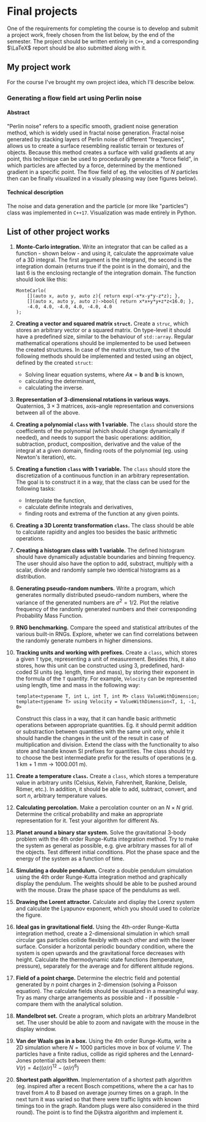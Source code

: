 # Final projects

One of the requirements for completing the course is to develop and submit a project work, freely chosen from the list below, by the end of the semester. The project should be written entirely in `C++`, and a corresponding $\LaTeX$ report should be also submitted along with it.

## My project work
For the course I've brought my own project idea, which I'll describe below.

### Generating a flow field art using Perlin noise
#### Abstract
"Perlin noise" refers to a specific smooth, gradient noise generation method, which is widely used in fractal noise generation. Fractal noise generated by stacking layers of Perlin noise of different "frequencies", allows us to create a surface resembling realistic terrain or textures of objects. Because this method creates a surface with valid gradients at any point, this technique can be used to procedurally generate a "force field", in which particles are affected by a force, determined by the mentioned gradient in a specific point. The flow field of eg. the velocities of $N$ particles then can be finally visualized in a visually pleasing way (see figures below).

#### Technical description
The noise and data generation and the particle (or more like "particles") class was implemented in `C++17`. Visualization was made entirely in Python.

## List of other project works

1. **Monte-Carlo integration.** Write an integrator that can be called as a function - shown below - and using it, calculate the approximate value of a 3D integral. The first argument is the integrand, the second is the integration domain (returns true if the point is in the domain), and the last 6 is the enclosing rectangle of the integration domain. The function should look like this:
    ```
    MonteCarlo(
        [](auto x, auto y, auto z){ return exp(-x*x-y*y-z*z); },
        [](auto x, auto y, auto z)->bool{ return x*x+y*y+z*z<16.0; },
        -4.0, 4.0, -4.0, 4.0, -4.0, 4.0
    );
    ```

2. **Creating a vector and squared matrix `struct`.** Create a `struc`, which stores an arbitrary vector or a squared matrix. On type-level it should have a predefined size, similar to the behaviour of `std::array`. Regular mathematical operations should be implemented to be used between the created structures. In case of the matrix structure, two of the following methods should be implemented and tested using an object, defined by the created `struct`:
    - Solving linear equation systems, where $A \boldsymbol{x} = \boldsymbol{b}$ and $\boldsymbol{b}$ is known,
    - calculating the determinant,
    - calculating the inverse.

3. **Representation of $3$-dimensional rotations in various ways.** Quaternios, $3 \times 3$ matrices, axis–angle representation and conversions between all of the above.

4. **Creating a polynomial `class` with $1$ variable.** The `class` should store the coefficients of the polynomial (which should change dynamically if needed), and needs to support the basic operations: addition, subtraction, product, composition, derivative and the value of the integral at a given domain, finding roots of the polynomial (eg. using Newton's iteration), etc.

5. **Creating a function `class` with $1$ variable.** The `class` should store the discretization of a continuous function in an arbitrary representation. The goal is to construct it in a way, that the class can be used for the following tasks:
    - Interpolate the function,
    - calculate definite integrals and derivatives,
    - finding roots and extrema of the function at any given points.

6. **Creating a 3D Lorentz transformation `class`.** The class should be able to calculate rapidity and angles too besides the basic arithmetic operations.

7. **Creating a histogram class with $1$ variable.** The defined histogram should have dynamically adjustable boundaries and binning frequency. The user should also have the option to add, substract, multiply with a scalar, divide and randomly sample two identical histograms as a distribution.

8. **Generating pseudo-random numbers.** Write a program, which generates normally distributed pseudo-random numbers, where the variance of the generated numbers are $\sigma^{2} = 1/2$. Plot the relative frequency of the randomly generated numbers and their corresponding Probability Mass Function.

9. **RNG benchmarking.** Compare the speed and statistical attributes of the various built-in RNGs. Explore, wheter we can find correlations between the randomly generate numbers in higher dimensions.

10. **Tracking units and working with prefixes.** Create a `class`, which stores a given `T` type, representing a unit of measurement. Besides this, it also stores, how this unit can be constructed using $3$, predefined, hard-coded SI units (eg. length, time and mass), by storing their exponent in the formula of the `T` quantity. For example, `Velocity` can be represented using length, time and mass in the following way: 
    ```
    template<typename T, int L, int T, int M> class ValueWithDimension;
    template<typename T> using Velocity = ValueWithDimension<T, 1, -1, 0>
    ```
    Construct this class in a way, that it can handle basic arithmetic operations between appropriate quantities. Eg. it should permit addition or substraction between quantities with the same unit only, while it should handle the changes in the unit of the result in case of multiplication and division. Extend the class with the functionality to also store and handle known SI prefixes for quantities. The class should try to choose the best intermediate prefix for the results of operations (e.g. $1$ km + $1$ mm $\to$ $1000.001$ m).

11. **Create a temperature `class`.** Create a `class`, which stores a temperature value in arbitrary units (Celsius, Kelvin, Fahrenheit, Rankine, Delisle, Römer, etc.). In addition, it should be able to add, subtract, convert, and sort $n$, arbitrary temperature values.

12. **Calculating percolation.** Make a percolation counter on an $N \times N$ grid. Determine the critical probability and make an appropriate representation for it. Test your algorithm for different $N$s. 

13. **Planet around a binary star system.** Solve the gravitational $3$-body problem with the $4$th order Runge-Kutta integration method. Try to make the system as general as possible, e.g. give arbitrary masses for all of the objects. Test different initial conditions. Plot the phase space and the energy of the system as a function of time. 

14. **Simulating a double pendulum.** Create a double pendulum simulation using the $4$th order Runge-Kutta integration method and graphically display the pendulum. The weights should be able to be pushed around with the mouse. Draw the phase space of the pendulums as well.

15. **Drawing the Lorent attractor.** Calculate and display the Lorenz system and calculate the Lyapunov exponent, which you should used to colorize the figure.

16. **Ideal gas in gravitational field.** Using the $4$th-order Runge-Kutta integration method, create a $2$-dimensional simulation in which small circular gas particles collide flexibly with each other and with the lower surface. Consider a horizontal periodic boundary condition, where the system is open upwards and the gravitational force decreases with height. Calculate the thermodynamic state functions (temperature, pressure), separately for the average and for different altitude regions.

17. **Field of a point charge.** Determine the electric field and potential generated by $n$ point charges in $2$-dimension (solving a Poisson equation). The calculate fields should be visualized in a meaningful way. Try as many charge arrangements as possible and - if possible - compare them with the analytical solution. 

18. **Mandelbrot set.** Create a program, which plots an arbitrary Mandelbrot set. The user should be able to zoom and navigate with the mouse in the display window.

19. **Van der Waals gas in a box.** Using the $4$th order Runge-Kutta, write a 2D simulation where $N = 1000$ particles move in box of volume $V$. The particles have a finite radius, collide as rigid spheres and the Lennard-Jones potential acts between them:  
$V \left( r \right) = 4 \varepsilon \left( \left( \sigma / r \right)^{12} - \left( \sigma / r \right)^{6} \right)$

20. **Shortest path algorithm.** Implementation of a shortest path algorithm (eg. inspired after a recent Bosch competitions, where the a car has to travel from $A$ to $B$ based on average journey times on a graph. In the next turn it was varied so that there were traffic lights with known timings too in the graph. Random plugs were also considered in the third round). The point is to find the Dijkstra algorithm and implement it.
